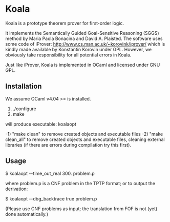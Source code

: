 # Koala

Koala is a prototype theorem prover for first-order logic.

It implements the Semantically Guided Goal-Sensitive Reasoning (SGGS) method
by Maria Paola Bonacina and David A. Plaisted.
The software uses some code of iProver:
http://www.cs.man.ac.uk/~korovink/iprover/
which is kindly made available by Konstantin Korovin under GPL.
However, we obviously take responsibility for all potential errors in Koala.

Just like iProver, Koala is implemented in OCaml and licensed under GNU GPL.

## Installation

We assume OCaml v4.04 >= is installed. 

1) ./configure
2) make 

will produce executable: koalaopt


-1) "make clean"     to remove created objects and executable files
-2) "make clean_all" to remove created objects and executable files, cleaning
   external libraries (if there are errors during compilation try this first).

## Usage 

$ koalaopt --time_out_real 300. problem.p
       
where problem.p is a CNF problem in the TPTP format; or to output the derivation:

$ koalaopt  --dbg_backtrace true problem.p

 (Please use CNF problems as input; the translation from FOF is not (yet) done
 automatically.)
